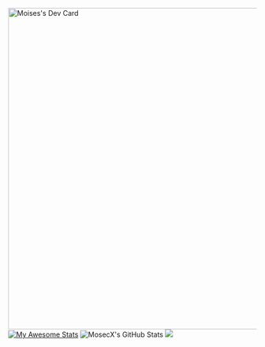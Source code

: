 <a href="https://app.daily.dev/mosecx"><img src="https://api.daily.dev/devcards/v2/mEuXoQJq4FmQLRJch4ceX.png?type=wide&r=271" width="652" alt="Moises's Dev Card"/></a>
[![My Awesome Stats](https://awesome-github-stats.azurewebsites.net/user-stats/MosecX?cardType=github&theme=blue-green&preferLogin=true&Border=0DDD84)](https://git.io/awesome-stats-card)
<img src="https://github-readme-stats.vercel.app/api/top-langs/?username=MosecX&theme=dark&show_icons=true&hide_border=true&layout=compact" alt="MosecX's GitHub Stats" />
<img src="https://komarev.com/ghpvc/?username=MosecX&color=blue">
